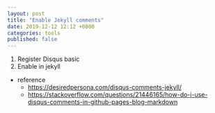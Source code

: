 ```yaml
---
layout: post
title: "Enable Jekyll comments"
date: 2019-12-12 12:12 +0800
categories: tools
published: false
---
```


1. Register Disqus basic
2. Enable in jekyll

- reference
  - https://desiredpersona.com/disqus-comments-jekyll/
  - https://stackoverflow.com/questions/21446165/how-do-i-use-disqus-comments-in-github-pages-blog-markdown
